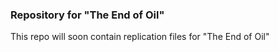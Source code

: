 ### Repository for "The End of Oil"

This repo will soon contain replication files for "The End of Oil"

